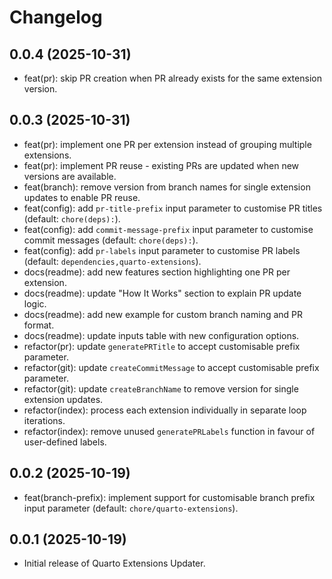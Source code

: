 # Changelog

## 0.0.4 (2025-10-31)

- feat(pr): skip PR creation when PR already exists for the same extension version.

## 0.0.3 (2025-10-31)

- feat(pr): implement one PR per extension instead of grouping multiple extensions.
- feat(pr): implement PR reuse - existing PRs are updated when new versions are available.
- feat(branch): remove version from branch names for single extension updates to enable PR reuse.
- feat(config): add `pr-title-prefix` input parameter to customise PR titles (default: `chore(deps):`).
- feat(config): add `commit-message-prefix` input parameter to customise commit messages (default: `chore(deps):`).
- feat(config): add `pr-labels` input parameter to customise PR labels (default: `dependencies,quarto-extensions`).
- docs(readme): add new features section highlighting one PR per extension.
- docs(readme): update "How It Works" section to explain PR update logic.
- docs(readme): add new example for custom branch naming and PR format.
- docs(readme): update inputs table with new configuration options.
- refactor(pr): update `generatePRTitle` to accept customisable prefix parameter.
- refactor(git): update `createCommitMessage` to accept customisable prefix parameter.
- refactor(git): update `createBranchName` to remove version for single extension updates.
- refactor(index): process each extension individually in separate loop iterations.
- refactor(index): remove unused `generatePRLabels` function in favour of user-defined labels.

## 0.0.2 (2025-10-19)

- feat(branch-prefix): implement support for customisable branch prefix input parameter (default: `chore/quarto-extensions`).

## 0.0.1 (2025-10-19)

- Initial release of Quarto Extensions Updater.
